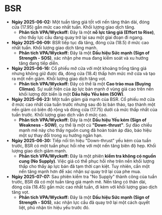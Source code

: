 # BSR

- **Ngày 2025-06-02:** Một tuần tăng giá tốt với nến tăng thân dài, đóng cửa (17.95) gần mức cao nhất tuần. Khối lượng giao dịch tăng.
    - **Phân tích VPA/Wyckoff:** Đây là một **nỗ lực tăng giá (Effort to Rise)**, cho thấy lực cầu đang quay trở lại sau một giai đoạn đi ngang.
- **Ngày 2025-06-09:** BSR tiếp tục đà tăng, đóng cửa (18.5) ở mức cao nhất tuần. Khối lượng giao dịch tăng mạnh.
    - **Phân tích VPA/Wyckoff:** Đây là một **Dấu hiệu Sức mạnh (Sign of Strength - SOS)**, xác nhận phe mua đang kiểm soát và xu hướng tăng đang tiếp diễn.
- **Ngày 2025-06-16:** Cổ phiếu mở cửa với một khoảng trống tăng giá nhưng không giữ được đà, đóng cửa (18.4) thấp hơn mức mở cửa và tạo ra một nến giảm. Khối lượng giao dịch tăng vọt.
    - **Phân tích VPA/Wyckoff:** Đây có thể là một **Cao trào mua (Buying Climax)**. Sự xuất hiện của áp lực bán mạnh ở vùng giá cao trên nền khối lượng đột biến là một **Dấu hiệu Yếu kém (SOW)**.
- **Ngày 2025-06-23:** Một tuần giảm giá mạnh của BSR. Cổ phiếu mở cửa ở mức cao nhất của tuần trước nhưng sau đó bị bán tháo, tạo thành một nến giảm có biên độ rộng và đóng cửa (17.75) dưới cả mức thấp nhất của tuần trước. Khối lượng giao dịch vẫn ở mức cao.
    - **Phân tích VPA/Wyckoff:** Đây là một **Dấu hiệu Yếu kém (Sign of Weakness - SOW)**, cụ thể là một cú **"Down-thrust"**. Sự đảo chiều mạnh mẽ này cho thấy nguồn cung đã hoàn toàn áp đảo, báo hiệu một sự thay đổi trong xu hướng ngắn hạn.
- **Ngày 2025-06-30:** Tiếp nối tín hiệu "Down-thrust" yếu kém của tuần trước, BSR có một tuần phục hồi nhẹ với một nến tăng biên độ hẹp. Khối lượng giao dịch giảm mạnh.
    - **Phân tích VPA/Wyckoff:** Đây là một phiên **kiểm tra không có nguồn cung (No Supply)**. Việc giá có thể phục hồi nhẹ trên nền khối lượng thấp cho thấy áp lực bán đã tạm thời cạn kiệt. Tuy nhiên, cần một nến tăng mạnh hơn để xác nhận sự quay trở lại của phe mua.
- **Ngày 2025-07-07:** Sau phiên kiểm tra "No Supply" thành công của tuần trước, BSR đã có một tuần tăng giá mạnh mẽ. Nến tăng có thân dài, đóng cửa (18.45) gần mức cao nhất tuần, đi kèm với khối lượng giao dịch tăng vọt.
    - **Phân tích VPA/Wyckoff:** Đây là một **Dấu hiệu Sức mạnh (Sign of Strength - SOS)**, xác nhận lực cầu đã quay trở lại một cách quyết liệt, phủ nhận tín hiệu yếu trước đó.



